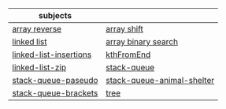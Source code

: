 subjects | |
| ------------- | ------------- |
| [array reverse](https://github.com/islamrwashdeh/data-structures-and-algorithms/blob/stack-queue-pseudo/javascript/Code%20ChallengeClass/array-reverse/README.md) | [array shift](https://github.com/islamrwashdeh/data-structures-and-algorithms/blob/stack-queue-pseudo/javascript/Code%20ChallengeClass/array-insert-shift./README.md) |
|[linked list](https://github.com/islamrwashdeh/data-structures-and-algorithms/blob/stack-queue-pseudo/javascript/linked-list/README.md) | [ array binary search](https://github.com/islamrwashdeh/data-structures-and-algorithms/blob/stack-queue-pseudo/javascript/Code%20ChallengeClass/array-binary-search/README.md) |
| [linked-list-insertions](https://github.com/islamrwashdeh/data-structures-and-algorithms/blob/stack-queue-pseudo/javascript/linked-list/readMeFiles/linked-list-insertions.md) |[kthFromEnd](https://github.com/islamrwashdeh/data-structures-and-algorithms/blob/stack-queue-pseudo/javascript/linked-list/readMeFiles/kthFromEnd.md) | 
| [linked-list-zip](https://github.com/islamrwashdeh/data-structures-and-algorithms/blob/stack-queue-pseudo/javascript/linked-list/readMeFiles/linked-list-zip.md) |[stack-queue](https://github.com/islamrwashdeh/data-structures-and-algorithms/blob/stack-queue-pseudo/javascript/stackandqueue/stack%26queue.md)  |
|[stack-queue-paseudo](https://github.com/islamrwashdeh/data-structures-and-algorithms/tree/main/javascript/stackandqueue/stack-queue-pseudo) | [stack-queue-animal-shelter](./stackandqueue/stack-queue-animal-shelter/stack-queue-animal-shelter.md) |  
| [stack-queue-brackets](./stackandqueue/stack-queue-brackets/brackets.md) |[tree](./Trees/tree.md)  |











